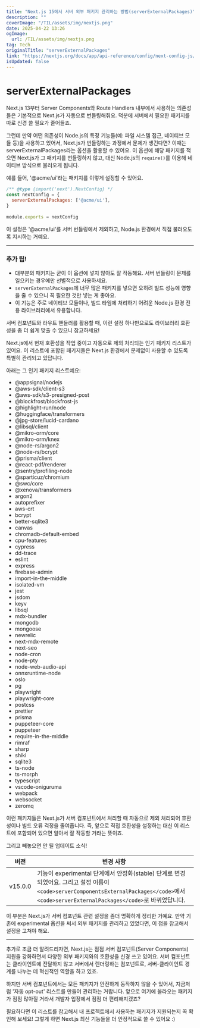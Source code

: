 ```yaml
---
title: "Next.js 15에서 서버 외부 패키지 관리하는 방법(serverExternalPackages)"
description: ""
coverImage: "/TIL/assets/img/nextjs.png"
date: 2025-04-22 13:26
ogImage: 
  url: /TIL/assets/img/nextjs.png
tag: Tech
originalTitle: "serverExternalPackages"
link: "https://nextjs.org/docs/app/api-reference/config/next-config-js/serverExternalPackages"
isUpdated: false
---
```



# serverExternalPackages

Next.js 13부터 Server Components와 Route Handlers 내부에서 사용하는 의존성들은 기본적으로 Next.js가 자동으로 번들링해줘요. 덕분에 서버에서 필요한 패키지를 따로 신경 쓸 필요가 줄어들죠.

그런데 만약 어떤 의존성이 Node.js의 특정 기능들(예: 파일 시스템 접근, 네이티브 모듈 등)을 사용하고 있어서, Next.js가 번들링하는 과정에서 문제가 생긴다면? 이때는 serverExternalPackages라는 옵션을 활용할 수 있어요. 이 옵션에 해당 패키지를 적으면 Next.js가 그 패키지를 번들링하지 않고, 대신 Node.js의 `require()`를 이용해 네이티브 방식으로 불러오게 됩니다.

예를 들어, '@acme/ui'라는 패키지를 이렇게 설정할 수 있어요.

```js
/** @type {import('next').NextConfig} */
const nextConfig = {
  serverExternalPackages: ['@acme/ui'],
}
 
module.exports = nextConfig
```

이 설정은 '@acme/ui'를 서버 번들링에서 제외하고, Node.js 환경에서 직접 불러오도록 지시하는 거예요.

---

### 추가 팁!

- 대부분의 패키지는 굳이 이 옵션에 넣지 않아도 잘 작동해요. 서버 번들링이 문제를 일으키는 경우에만 선별적으로 사용하세요.
- `serverExternalPackages`에 너무 많은 패키지를 넣으면 오히려 빌드 성능에 영향을 줄 수 있으니 꼭 필요한 것만 넣는 게 좋아요.
- 이 기능은 주로 네이티브 모듈이나, 빌드 타임에 처리하기 어려운 Node.js 환경 전용 라이브러리에서 유용합니다.

서버 컴포넌트와 라우트 핸들러를 활용할 때, 이런 설정 하나만으로도 라이브러리 호환성을 좀 더 쉽게 맞출 수 있으니 참고하세요!

<!-- TIL 수평 -->
<ins class="adsbygoogle"
     style="display:block"
     data-ad-client="ca-pub-4877378276818686"
     data-ad-slot="1549334788"
     data-ad-format="auto"
     data-full-width-responsive="true"></ins>
<script>
(adsbygoogle = window.adsbygoogle || []).push({});
</script>

Next.js에서 현재 호환성을 작업 중이고 자동으로 제외 처리되는 인기 패키지 리스트가 있어요. 이 리스트에 포함된 패키지들은 Next.js 환경에서 문제없이 사용할 수 있도록 특별히 관리되고 있답니다.

아래는 그 인기 패키지 리스트예요:

- @appsignal/nodejs
- @aws-sdk/client-s3
- @aws-sdk/s3-presigned-post
- @blockfrost/blockfrost-js
- @highlight-run/node
- @huggingface/transformers
- @jpg-store/lucid-cardano
- @libsql/client
- @mikro-orm/core
- @mikro-orm/knex
- @node-rs/argon2
- @node-rs/bcrypt
- @prisma/client
- @react-pdf/renderer
- @sentry/profiling-node
- @sparticuz/chromium
- @swc/core
- @xenova/transformers
- argon2
- autoprefixer
- aws-crt
- bcrypt
- better-sqlite3
- canvas
- chromadb-default-embed
- cpu-features
- cypress
- dd-trace
- eslint
- express
- firebase-admin
- import-in-the-middle
- isolated-vm
- jest
- jsdom
- keyv
- libsql
- mdx-bundler
- mongodb
- mongoose
- newrelic
- next-mdx-remote
- next-seo
- node-cron
- node-pty
- node-web-audio-api
- onnxruntime-node
- oslo
- pg
- playwright
- playwright-core
- postcss
- prettier
- prisma
- puppeteer-core
- puppeteer
- require-in-the-middle
- rimraf
- sharp
- shiki
- sqlite3
- ts-node
- ts-morph
- typescript
- vscode-oniguruma
- webpack
- websocket
- zeromq

이런 패키지들은 Next.js가 서버 컴포넌트에서 처리할 때 자동으로 제외 처리되어 호환성이나 빌드 오류 걱정을 줄여줍니다. 즉, 앞으로 직접 호환성을 설정하는 대신 이 리스트에 포함되어 있으면 알아서 잘 작동할 거라는 뜻이죠.

그리고 빼놓으면 안 될 업데이트 소식! 

| 버전      | 변경 사항                                                                            |
|-----------|-------------------------------------------------------------------------------------|
| v15.0.0   | 기능이 experimental 단계에서 안정화(stable) 단계로 변경되었어요.  그리고 설정 이름이 `<code>serverComponentsExternalPackages</code>`에서 `<code>serverExternalPackages</code>`로 바뀌었답니다. |

이 부분은 Next.js가 서버 컴포넌트 관련 설정을 좀더 명확하게 정리한 거예요. 만약 기존에 experimental 옵션을 써서 외부 패키지를 관리하고 있었다면, 이 점을 참고해서 설정을 고쳐야 해요.

---

추가로 조금 더 알려드리자면, Next.js는 점점 서버 컴포넌트(Server Components) 지원을 강화하면서 다양한 외부 패키지와의 호환성을 신경 쓰고 있어요. 서버 컴포넌트는 클라이언트에 전달하지 않고 서버에서 렌더링하는 컴포넌트로, 서버-클라이언트 경계를 나누는 데 혁신적인 역할을 하고 있죠.

하지만 서버 컴포넌트에서는 모든 패키지가 안전하게 동작하지 않을 수 있어서, 지금처럼 '자동 opt-out' 리스트를 만들어 관리하는 거랍니다. 앞으로 여기에 올라오는 패키지가 점점 많아질 거라서 개발자 입장에서 점점 더 편리해지겠죠?

필요하다면 이 리스트를 참고해서 내 프로젝트에서 사용하는 패키지가 지원되는지 꼭 확인해 보세요! 그렇게 하면 Next.js 최신 기능들을 더 안정적으로 쓸 수 있어요 :)